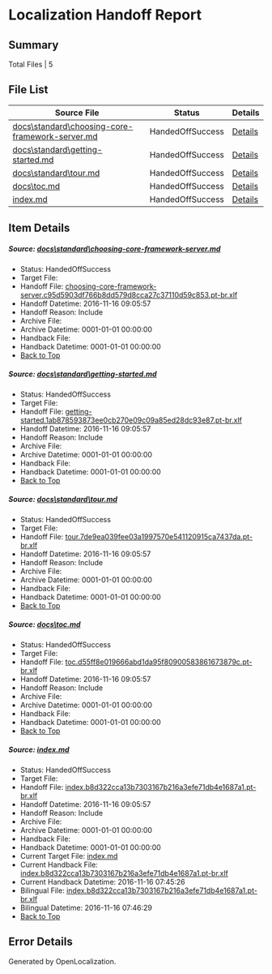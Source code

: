 # <a name='report-top'></a> Localization Handoff Report

## Summary
 Total Files | 5

## File List
 Source File | Status | Details 
 ----------- | ------ | ------- 
 [docs\standard\choosing-core-framework-server.md](https://github.com/dotnet/docs/blob/56bbce8a01d781f8c8ab095f2cf9411beb6b1e44/docs/standard/choosing-core-framework-server.md) | HandedOffSuccess | [Details](#6f4d80a26d4aabc151b2c8c7f5e3a14a2add1be63248)
 [docs\standard\getting-started.md](https://github.com/dotnet/docs/blob/10e9195efdbfa031698a8b0f8e8c3479babd9727/docs/standard/getting-started.md) | HandedOffSuccess | [Details](#a08b0a0f95d43eb995f015f7e408f77fe4ab9d633298)
 [docs\standard\tour.md](https://github.com/dotnet/docs/blob/2c57b5cebd63b1d94b127cd269e3b319fb24dd97/docs/standard/tour.md) | HandedOffSuccess | [Details](#02e2fa22e36fd2f6618527ad3c89cbbd8587dfe23312)
 [docs\toc.md](https://github.com/dotnet/docs/blob/56bbce8a01d781f8c8ab095f2cf9411beb6b1e44/docs/toc.md) | HandedOffSuccess | [Details](#1623a011de31be26cb30ab88408446747894a9bc3314)
 [index.md](https://github.com/dotnet/docs/blob/bc491b420a1fd5bbfa60d8e2af74997855bc57ab/index.md) | HandedOffSuccess | [Details](#a904872697d96fbb598dd155a94d24d34320fd747292)

## Item Details
##### <a name='6f4d80a26d4aabc151b2c8c7f5e3a14a2add1be63248'></a> Source: [docs\standard\choosing-core-framework-server.md](https://github.com/dotnet/docs/blob/56bbce8a01d781f8c8ab095f2cf9411beb6b1e44/docs/standard/choosing-core-framework-server.md)
* Status: HandedOffSuccess
* Target File: 
* Handoff File: [choosing-core-framework-server.c95d5903df766b8dd579d8cca27c37110d59c853.pt-br.xlf](https://github.com/dotnet/docs.handoff/blob/c53e892eea9f988f6bd71179cea71a273b396b4d/ol-handoff/dotnet/docs.pt-br/master/ht-p2/choosing-core-framework-server.c95d5903df766b8dd579d8cca27c37110d59c853.pt-br.xlf)
* Handoff Datetime: 2016-11-16 09:05:57
* Handoff Reason: Include
* Archive File: 
* Archive Datetime: 0001-01-01 00:00:00
* Handback File: 
* Handback Datetime: 0001-01-01 00:00:00
* [Back to Top](#report-top)

##### <a name='a08b0a0f95d43eb995f015f7e408f77fe4ab9d633298'></a> Source: [docs\standard\getting-started.md](https://github.com/dotnet/docs/blob/10e9195efdbfa031698a8b0f8e8c3479babd9727/docs/standard/getting-started.md)
* Status: HandedOffSuccess
* Target File: 
* Handoff File: [getting-started.1ab878593873ee0cb270e09c09a85ed28dc93e87.pt-br.xlf](https://github.com/dotnet/docs.handoff/blob/c53e892eea9f988f6bd71179cea71a273b396b4d/ol-handoff/dotnet/docs.pt-br/master/ht-p2/getting-started.1ab878593873ee0cb270e09c09a85ed28dc93e87.pt-br.xlf)
* Handoff Datetime: 2016-11-16 09:05:57
* Handoff Reason: Include
* Archive File: 
* Archive Datetime: 0001-01-01 00:00:00
* Handback File: 
* Handback Datetime: 0001-01-01 00:00:00
* [Back to Top](#report-top)

##### <a name='02e2fa22e36fd2f6618527ad3c89cbbd8587dfe23312'></a> Source: [docs\standard\tour.md](https://github.com/dotnet/docs/blob/2c57b5cebd63b1d94b127cd269e3b319fb24dd97/docs/standard/tour.md)
* Status: HandedOffSuccess
* Target File: 
* Handoff File: [tour.7de9ea039fee03a1997570e541120915ca7437da.pt-br.xlf](https://github.com/dotnet/docs.handoff/blob/c53e892eea9f988f6bd71179cea71a273b396b4d/ol-handoff/dotnet/docs.pt-br/master/ht-p2/tour.7de9ea039fee03a1997570e541120915ca7437da.pt-br.xlf)
* Handoff Datetime: 2016-11-16 09:05:57
* Handoff Reason: Include
* Archive File: 
* Archive Datetime: 0001-01-01 00:00:00
* Handback File: 
* Handback Datetime: 0001-01-01 00:00:00
* [Back to Top](#report-top)

##### <a name='1623a011de31be26cb30ab88408446747894a9bc3314'></a> Source: [docs\toc.md](https://github.com/dotnet/docs/blob/56bbce8a01d781f8c8ab095f2cf9411beb6b1e44/docs/toc.md)
* Status: HandedOffSuccess
* Target File: 
* Handoff File: [toc.d55ff8e019666abd1da95f80900583861673879c.pt-br.xlf](https://github.com/dotnet/docs.handoff/blob/c53e892eea9f988f6bd71179cea71a273b396b4d/ol-handoff/dotnet/docs.pt-br/master/ht-p1/toc.d55ff8e019666abd1da95f80900583861673879c.pt-br.xlf)
* Handoff Datetime: 2016-11-16 09:05:57
* Handoff Reason: Include
* Archive File: 
* Archive Datetime: 0001-01-01 00:00:00
* Handback File: 
* Handback Datetime: 0001-01-01 00:00:00
* [Back to Top](#report-top)

##### <a name='a904872697d96fbb598dd155a94d24d34320fd747292'></a> Source: [index.md](https://github.com/dotnet/docs/blob/bc491b420a1fd5bbfa60d8e2af74997855bc57ab/index.md)
* Status: HandedOffSuccess
* Target File: 
* Handoff File: [index.b8d322cca13b7303167b216a3efe71db4e1687a1.pt-br.xlf](https://github.com/dotnet/docs.handoff/blob/c53e892eea9f988f6bd71179cea71a273b396b4d/ol-handoff/dotnet/docs.pt-br/master/ht-p1/index.b8d322cca13b7303167b216a3efe71db4e1687a1.pt-br.xlf)
* Handoff Datetime: 2016-11-16 09:05:57
* Handoff Reason: Include
* Archive File: 
* Archive Datetime: 0001-01-01 00:00:00
* Handback File: 
* Handback Datetime: 0001-01-01 00:00:00
* Current Target File: [index.md](https://github.com/dotnet/docs.pt-br/blob/ee838bac42d7c5741e13fdd0261d766b9f02c75c/index.md)
* Current Handback File: [index.b8d322cca13b7303167b216a3efe71db4e1687a1.pt-br.xlf](https://github.com/dotnet/docs.handback/blob/7d07440d06507ee0519d13895f53e8b3f6eb8860/ol-handback/dotnet/docs.pt-br/master/ht-p1/index.b8d322cca13b7303167b216a3efe71db4e1687a1.pt-br.xlf)
* Current Handback Datetime: 2016-11-16 07:45:26
* Bilingual File: [index.b8d322cca13b7303167b216a3efe71db4e1687a1.pt-br.xlf](https://github.com/dotnet/docs.handback/blob/7d07440d06507ee0519d13895f53e8b3f6eb8860/ol-handback/dotnet/docs.pt-br/master/ht-p1/index.b8d322cca13b7303167b216a3efe71db4e1687a1.pt-br.xlf)
* Bilingual Datetime: 2016-11-16 07:46:29
* [Back to Top](#report-top)


## Error Details

Generated by OpenLocalization.
